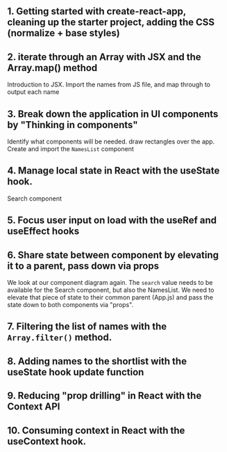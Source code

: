 ## 1. Getting started with create-react-app, cleaning up the starter project, adding the CSS (normalize + base styles)

## 2. iterate through an Array with JSX and the Array.map() method

Introduction to JSX. Import the names from JS file, and map through to output each name

## 3. Break down the application in UI components by "Thinking in components"

Identify what components will be needed. draw rectangles over the app. Create and import the `NamesList` component

## 4. Manage local state in React with the useState hook.

Search component

## 5. Focus user input on load with the useRef and useEffect hooks

## 6. Share state between component by elevating it to a parent, pass down via props

We look at our component diagram again. The `search` value needs to be available for the Search component, but also the NamesList. We need to elevate that piece of state to their common parent (App.js) and pass the state down to both components via "props".

## 7. Filtering the list of names with the `Array.filter()` method.

## 8. Adding names to the shortlist with the useState hook update function

## 9. Reducing "prop drilling" in React with the Context API

## 10. Consuming context in React with the useContext hook.
